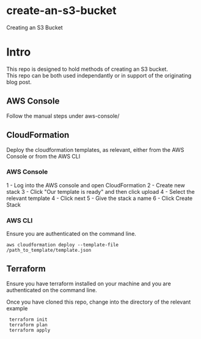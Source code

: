 # create-an-s3-bucket
Creating an S3 Bucket

# Intro
This repo is designed to hold methods of creating an S3 bucket.  
This repo can be both used independantly or in support of the originating blog post. 

## AWS Console

Follow the manual steps under aws-console/

## CloudFormation

Deploy the cloudformation templates, as relevant, either from the AWS Console or from the AWS CLI

### AWS Console

  1 - Log into the AWS console and open CloudFormation
  2 - Create new stack
  3 - Click "Our template is ready" and then click upload
  4 - Select the relevant template
  4 - Click next
  5 - Give the stack a name
  6 - Click Create Stack
  
### AWS CLI

Ensure you are authenticated on the command line.

`aws cloudformation deploy --template-file /path_to_template/template.json `

## Terraform

Ensure you have terraform installed on your machine and you are authenticated on the command line.

Once you have cloned this repo, change into the directory of the relevant example

```
 terraform init
 terraform plan
 terraform apply
```
